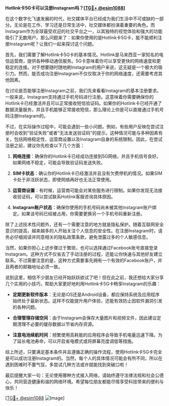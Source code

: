 **Hotlink卡5G卡可以注册Instagram吗？[[TG💪+ @esim1088](https://t.me/s/esim1088)]**

在这个数字化飞速发展的时代，社交媒体平台已经成为我们生活中不可或缺的一部分。无论是在工作、学习还是日常生活中，社交媒体都扮演着重要的角色。而Instagram作为全球最受欢迎的社交平台之一，以其独特的视觉体验和强大的功能吸引了无数用户。那么问题来了：如果你使用的是Hotlink卡5G卡，能不能顺利注册Instagram呢？让我们一起来探讨这个问题。

首先，我们需要了解Hotlink卡5G卡的基本情况。Hotlink是马来西亚一家知名的电信运营商，提供各种移动通信服务。5G卡意味着你可以享受更快的网络速度和更稳定的连接。对于想要随时随地刷Instagram的用户来说，这无疑是一个极大的吸引力。然而，能否成功注册Instagram不仅仅取决于你的网络速度，还需要考虑其他因素。

在讨论是否能够注册Instagram之前，我们先来看看Instagram的基本注册要求。一般来说，Instagram支持通过手机号码进行注册。这意味着你需要确保你的Hotlink卡已经激活并且可以正常接收短信验证码。如果你的Hotlink卡已经开通了数据流量服务，并且手机能够正常接收短信，那么理论上你是可以直接通过手机号码注册Instagram的。

不过，在实际操作过程中，可能会遇到一些小问题。例如，有些用户反映在尝试注册时会收到“验证失败”或者“无法发送验证码”的提示。这种情况可能与多种因素有关，包括网络稳定性、运营商设置以及Instagram自身的系统限制。因此，在尝试注册之前，建议你先检查以下几个方面：

1. **网络连接**：确保你的Hotlink卡已经成功连接到5G网络，并且手机信号良好。如果网络不稳定，可能会导致验证码发送失败。
   
2. **SIM卡状态**：确认你的Hotlink卡已经激活并且没有欠费停机的情况。如果SIM卡处于非活跃状态，即使网络再好也无法正常使用。

3. **运营商设置**：有时候，运营商可能会对某些服务进行限制。如果你发现无法接收验证码，可以尝试联系Hotlink客服咨询具体原因。

4. **Instagram账户状态**：确保你使用的手机号码尚未被其他Instagram账户绑定。如果该号码已经被占用，你需要更换另一个手机号码重新注册。

除了上述技术性问题外，还有一个需要注意的地方就是隐私保护。随着互联网安全意识的提高，越来越多的人开始关注个人信息的安全性。在注册Instagram时，请务必仔细阅读并同意相关的隐私政策条款，避免泄露过多的个人敏感信息。

当然，如果你担心上述步骤过于繁琐，也可以选择通过Facebook账号直接登录Instagram。这种方式不仅省去了手动注册的过程，还能让你快速与其他好友建立联系。不过需要注意的是，这种方式需要事先拥有一个有效的Facebook账户，并且两者的邮箱地址必须一致。

说到这里，相信不少朋友已经开始跃跃欲试了吧！但在此之前，我还想给大家分享几个实用的小技巧，帮助大家更好地利用Hotlink卡5G卡畅享Instagram的乐趣：

- **定期更新软件版本**：无论是iOS还是Android设备，都应保持系统及应用程序始终处于最新状态。这样不仅能提升用户体验，还能有效防止因软件漏洞引发的各种问题。
  
- **合理管理存储空间**：由于Instagram会保存大量图片和视频文件，因此建议定期清理不必要的缓存数据以节省内存资源。
  
- **注意电池续航时间**：频繁使用高耗能的应用程序会导致手机电量迅速下降。为了延长电池寿命，可以开启省电模式或将屏幕亮度调低等措施。

综上所述，只要满足基本条件并且遵循正确的操作流程，使用Hotlink卡5G卡完全是可以成功注册Instagram的。当然，每个人的具体情况可能会有所不同，所以在遇到困难时不要气馁，多尝试几种方法或许就能找到突破口啦！

最后提醒大家一句：无论使用哪种方式接入网络，请始终遵守法律法规和社会公德心，共同营造健康和谐的网络环境。希望每位朋友都能尽情享受科技带来的便利与快乐！

[[TG💪+ @esim1088](https://t.me/s/esim1088) ![Image](https://i.postimg.cc/4NQfJmqS/Snipaste-2025-05-13-00-14-12.png)]